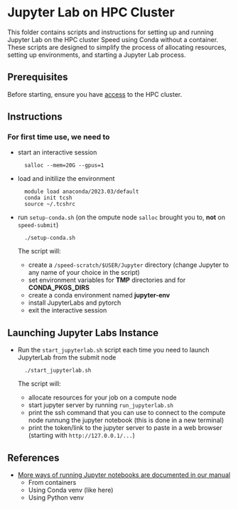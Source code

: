 <!-- TOC --><a name="README"></a>
# Jupyter Lab on HPC Cluster

This folder contains scripts and instructions for setting up and running Jupyter Lab on the HPC cluster Speed using Conda without a container. These scripts are designed to simplify the process of allocating resources, setting up environments, and starting a Jupyter Lab process.

<!-- TOC --><a name="Prerequisites"></a>
## Prerequisites

Before starting, ensure you have [access](https://nag-devops.github.io/speed-hpc/#requesting-access) to the HPC cluster.

<!-- TOC --><a name="Instructions"></a>
## Instructions

### For first time use, we need to

* start an interactive session

        salloc --mem=20G --gpus=1

* load and initilize the environment 

        module load anaconda/2023.03/default
        conda init tcsh
        source ~/.tcshrc

* run `setup-conda.sh` (on the ompute node `salloc` brought you to, **not** on `speed-submit`)

        ./setup-conda.sh

    The script will:
    - create a `/speed-scratch/$USER/Jupyter` directory (change Jupyter to any name of your choice in the script)
    - set environment variables for **TMP** directories and for **CONDA_PKGS_DIRS** 
    - create a conda environment named **jupyter-env**
    - install JupyterLabs and pytorch
    - exit the interactive session

## Launching Jupyter Labs Instance

* Run the `start_jupyterlab.sh` script each time you need to launch JupyterLab from the submit node

        ./start_jupyterlab.sh

    The script will:
    - allocate resources for your job on a compute node
    - start jupyter server by running `run_jupyterlab.sh`
    - print the ssh command that you can use to connect to the compute node runnung the jupyter notebook (this is done in a new terminal)
    - print the token/link to the jupyter server to paste in a web browser (starting with `http://127.0.0.1/...`)

## References

* [More ways of running Jupyter notebooks are documented in our manual](https://nag-devops.github.io/speed-hpc/#jupyter-notebooks)
  * From containers
  * Using Conda venv (like here)
  * Using Python venv

<!-- TOC end -->
